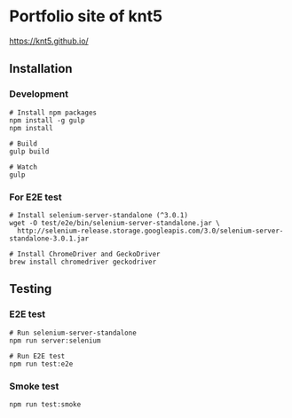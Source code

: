 # Portfolio site of knt5

https://knt5.github.io/

## Installation

### Development

```
# Install npm packages
npm install -g gulp
npm install

# Build
gulp build

# Watch
gulp
```

### For E2E test

```
# Install selenium-server-standalone (^3.0.1)
wget -O test/e2e/bin/selenium-server-standalone.jar \
  http://selenium-release.storage.googleapis.com/3.0/selenium-server-standalone-3.0.1.jar

# Install ChromeDriver and GeckoDriver
brew install chromedriver geckodriver
```

## Testing

### E2E test

```
# Run selenium-server-standalone
npm run server:selenium

# Run E2E test
npm run test:e2e
```

### Smoke test

```
npm run test:smoke
```
